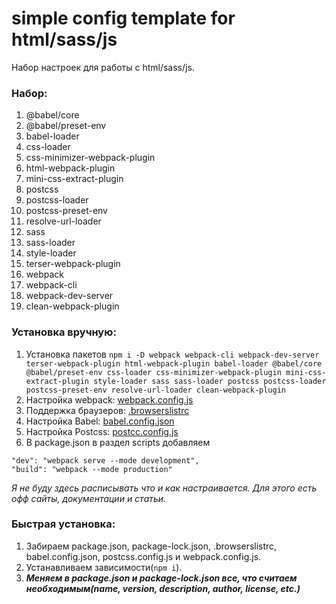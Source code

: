 # simple config template for html/sass/js

Набор настроек для работы с html/sass/js.

### Набор:
1. @babel/core
2. @babel/preset-env
3. babel-loader
4. css-loader
5. css-minimizer-webpack-plugin
6. html-webpack-plugin
7. mini-css-extract-plugin
8. postcss
9. postcss-loader
10. postcss-preset-env
11. resolve-url-loader
12. sass
13. sass-loader
14. style-loader
15. terser-webpack-plugin
16. webpack
17. webpack-cli
18. webpack-dev-server
19. clean-webpack-plugin

### Установка вручную:
1. Установка пакетов `npm i -D webpack webpack-cli webpack-dev-server terser-webpack-plugin html-webpack-plugin babel-loader @babel/core @babel/preset-env css-loader css-minimizer-webpack-plugin mini-css-extract-plugin style-loader sass sass-loader postcss postcss-loader postcss-preset-env resolve-url-loader clean-webpack-plugin`
2. Настройка webpack: [webpack.config.js](./webpack.config.js)
3. Поддержка браузеров: [.browserslistrc](./.browserslistrc)
4. Настройка Babel: [babel.config.json](./babel.config.json)
5. Настройка Postcss: [postcc.config.js](./postcc.config.js)
6. В package.json в раздел scripts добавляем
```
"dev": "webpack serve --mode development",
"build": "webpack --mode production"
```

*Я не буду здесь расписывать что и как настраивается. Для этого есть офф сайты, документации и статьи.*

### Быстрая установка:
1. Забираем package.json, package-lock.json, .browserslistrc, babel.config.json, postcss.config.js и webpack.config.js.
2. Устанавливаем зависимости(`npm i`).
3. ***Меняем в package.json и package-lock.json все, что считаем необходимым(name, version, description, author, license, etc.)***
